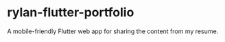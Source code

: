 # rylan-flutter-portfolio
A mobile-friendly Flutter web app for sharing the content from my resume.
